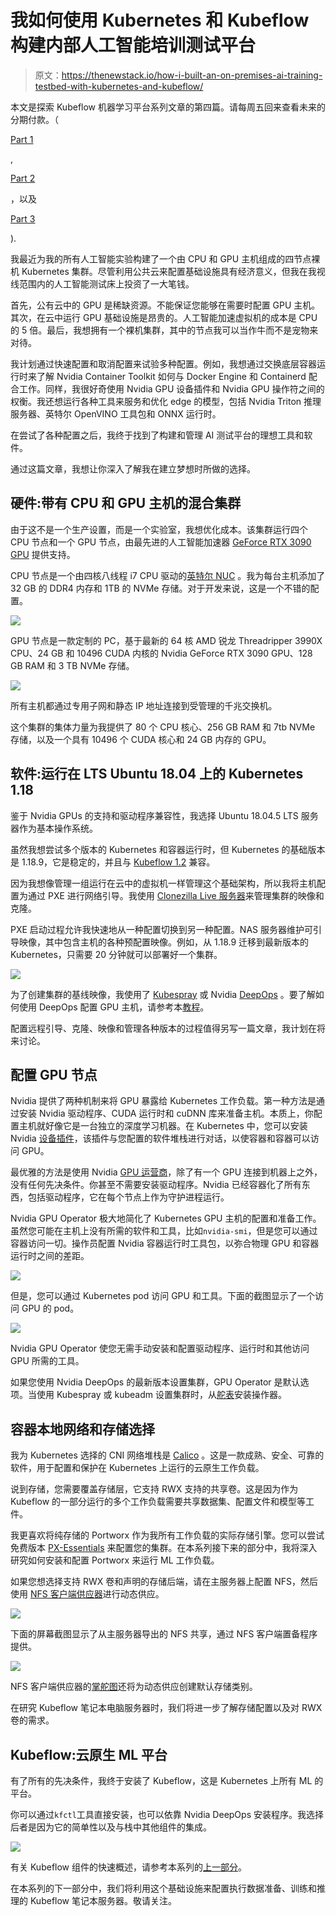 # 我如何使用 Kubernetes 和 Kubeflow 构建内部人工智能培训测试平台

> 原文：<https://thenewstack.io/how-i-built-an-on-premises-ai-training-testbed-with-kubernetes-and-kubeflow/>

本文是探索 Kubeflow 机器学习平台系列文章的第四篇。请每周五回来查看未来的分期付款。（

[Part 1](https://thenewstack.io/kubeflow-where-machine-learning-meets-the-modern-infrastructure/)

,

[Part 2](https://thenewstack.io/tutorial-install-kubernetes-and-kubeflow-on-a-gpu-host-with-nvidia-deepops/)

，以及

[Part 3](https://thenewstack.io/a-closer-look-at-kubeflow-components/)

).

我最近为我的所有人工智能实验构建了一个由 CPU 和 GPU 主机组成的四节点裸机 Kubernetes 集群。尽管利用公共云来配置基础设施具有经济意义，但我在我视线范围内的人工智能测试床上投资了一大笔钱。

首先，公有云中的 GPU 是稀缺资源。不能保证您能够在需要时配置 GPU 主机。其次，在云中运行 GPU 基础设施是昂贵的。人工智能加速虚拟机的成本是 CPU 的 5 倍。最后，我想拥有一个裸机集群，其中的节点我可以当作牛而不是宠物来对待。

我计划通过快速配置和取消配置来试验多种配置。例如，我想通过交换底层容器运行时来了解 Nvidia Container Toolkit 如何与 Docker Engine 和 Containerd 配合工作。同样，我很好奇使用 Nvidia GPU 设备插件和 Nvidia GPU 操作符之间的权衡。我还想运行各种工具来服务和优化 edge 的模型，包括 Nvidia Triton 推理服务器、英特尔 OpenVINO 工具包和 ONNX 运行时。

在尝试了各种配置之后，我终于找到了构建和管理 AI 测试平台的理想工具和软件。

通过这篇文章，我想让你深入了解我在建立梦想时所做的选择。

## 硬件:带有 CPU 和 GPU 主机的混合集群

由于这不是一个生产设置，而是一个实验室，我想优化成本。该集群运行四个 CPU 节点和一个 GPU 节点，由最先进的人工智能加速器 [GeForce RTX 3090 GPU](https://www.nvidia.com/en-in/geforce/graphics-cards/30-series/rtx-3090/) 提供支持。

CPU 节点是一个由四核八线程 i7 CPU 驱动的[英特尔 NUC](https://ark.intel.com/content/www/us/en/ark.html#@Intel%C2%AENUC) 。我为每台主机添加了 32 GB 的 DDR4 内存和 1TB 的 NVMe 存储。对于开发来说，这是一个不错的配置。

![](img/40ca067f468a1c201d1477a96de101d8.png)

GPU 节点是一款定制的 PC，基于最新的 64 核 AMD 锐龙 Threadripper 3990X CPU、24 GB 和 10496 CUDA 内核的 Nvidia GeForce RTX 3090 GPU、128 GB RAM 和 3 TB NVMe 存储。

![](img/3506d560dbc7ba1cdb0ce49043f436e4.png)

所有主机都通过专用子网和静态 IP 地址连接到受管理的千兆交换机。

这个集群的集体力量为我提供了 80 个 CPU 核心、256 GB RAM 和 7tb NVMe 存储，以及一个具有 10496 个 CUDA 核心和 24 GB 内存的 GPU。

## 软件:运行在 LTS Ubuntu 18.04 上的 Kubernetes 1.18

鉴于 Nvidia GPUs 的支持和驱动程序兼容性，我选择 Ubuntu 18.04.5 LTS 服务器作为基本操作系统。

虽然我想尝试多个版本的 Kubernetes 和容器运行时，但 Kubernetes 的基础版本是 1.18.9，它是稳定的，并且与 [Kubeflow 1.2](https://www.kubeflow.org) 兼容。

因为我想像管理一组运行在云中的虚拟机一样管理这个基础架构，所以我将主机配置为通过 PXE 进行网络引导。我使用 [Clonezilla Live 服务器](https://clonezilla.org/livepxe.php)来管理集群的映像和克隆。

PXE 启动过程允许我快速地从一种配置切换到另一种配置。NAS 服务器维护可引导映像，其中包含主机的各种预配置映像。例如，从 1.18.9 迁移到最新版本的 Kubernetes，只需要 20 分钟就可以部署好一个集群。

![](img/b25ac9f97132ab79a82761a65e4825be.png)

为了创建集群的基线映像，我使用了 [Kubespray](https://github.com/kubernetes-sigs/kubespray) 或 Nvidia [DeepOps](https://github.com/NVIDIA/deepops) 。要了解如何使用 DeepOps 配置 GPU 主机，请参考本[教程](https://thenewstack.io/tutorial-install-kubernetes-and-kubeflow-on-a-gpu-host-with-nvidia-deepops/)。

配置远程引导、克隆、映像和管理各种版本的过程值得另写一篇文章，我计划在将来讨论。

## 配置 GPU 节点

Nvidia 提供了两种机制来将 GPU 暴露给 Kubernetes 工作负载。第一种方法是通过安装 Nvidia 驱动程序、CUDA 运行时和 cuDNN 库来准备主机。本质上，你配置主机就好像它是一台独立的深度学习机器。在 Kubernetes 中，您可以安装 Nvidia [设备插件](https://github.com/NVIDIA/k8s-device-plugin)，该插件与您配置的软件堆栈进行对话，以使容器和容器可以访问 GPU。

最优雅的方法是使用 Nvidia [GPU 运营商](https://github.com/NVIDIA/gpu-operator)，除了有一个 GPU 连接到机器上之外，没有任何先决条件。你甚至不需要安装驱动程序。Nvidia 已经容器化了所有东西，包括驱动程序，它在每个节点上作为守护进程运行。

Nvidia GPU Operator 极大地简化了 Kubernetes GPU 主机的配置和准备工作。虽然您可能在主机上没有所需的软件和工具，比如`nvidia-smi`，但是您可以通过容器访问一切。操作员配置 Nvidia 容器运行时工具包，以弥合物理 GPU 和容器运行时之间的差距。

![](img/71137278fc699ae38705dbaa6893a236.png)

但是，您可以通过 Kubernetes pod 访问 GPU 和工具。下面的截图显示了一个访问 GPU 的 pod。

![](img/7603b39a46a024697da3b53fd47c63e4.png)

Nvidia GPU Operator 使您无需手动安装和配置驱动程序、运行时和其他访问 GPU 所需的工具。

如果您使用 Nvidia DeepOps 的最新版本设置集群，GPU Operator 是默认选项。当使用 Kubespray 或 kubeadm 设置集群时，从[舵表](https://github.com/NVIDIA/gpu-operator)安装操作器。

## 容器本地网络和存储选择

我为 Kubernetes 选择的 CNI 网络堆栈是 [Calico](https://www.google.com/search?client=safari&rls=en&q=Calico&ie=UTF-8&oe=UTF-8) 。这是一款成熟、安全、可靠的软件，用于配置和保护在 Kubernetes 上运行的云原生工作负载。

说到存储，您需要覆盖存储层，它支持 RWX 支持的共享卷。这是因为作为 Kubeflow 的一部分运行的多个工作负载需要共享数据集、配置文件和模型等工件。

我更喜欢将纯存储的 Portworx 作为我所有工作负载的实际存储引擎。您可以尝试免费版本 [PX-Essentials](https://portworx.com/products/features/) 来配置您的集群。在本系列接下来的部分中，我将深入研究如何安装和配置 Portworx 来运行 ML 工作负载。

如果您想选择支持 RWX 卷和声明的存储后端，请在主服务器上配置 NFS，然后使用 [NFS 客户端供应器](https://github.com/kubernetes-sigs/nfs-subdir-external-provisioner)进行动态供应。

![](img/640382e6bf0dea1d221aa365e2d5ded9.png)

下面的屏幕截图显示了从主服务器导出的 NFS 共享，通过 NFS 客户端置备程序提供。

![](img/462f69f27a6fe4bdd8a5b0819ead9ed7.png)

NFS 客户端供应器的[掌舵图](https://github.com/kubernetes-sigs/nfs-subdir-external-provisioner)还将为动态供应创建默认存储类别。

在研究 Kubeflow 笔记本电脑服务器时，我们将进一步了解存储配置以及对 RWX 卷的需求。

## Kubeflow:云原生 ML 平台

有了所有的先决条件，我终于安装了 Kubeflow，这是 Kubernetes 上所有 ML 的平台。

你可以通过`kfctl`工具直接安装，也可以依靠 Nvidia DeepOps 安装程序。我选择后者是因为它的简单性以及与栈中其他组件的集成。

![](img/159d10189a382d55df4b88fbd5a1f046.png)

有关 Kubeflow 组件的快速概述，请参考本系列的[上一部分](https://thenewstack.io/a-closer-look-at-kubeflow-components/)。

在本系列的下一部分中，我们将利用这个基础设施来配置执行数据准备、训练和推理的 Kubeflow 笔记本服务器。敬请关注。

<svg xmlns:xlink="http://www.w3.org/1999/xlink" viewBox="0 0 68 31" version="1.1"><title>Group</title> <desc>Created with Sketch.</desc></svg>